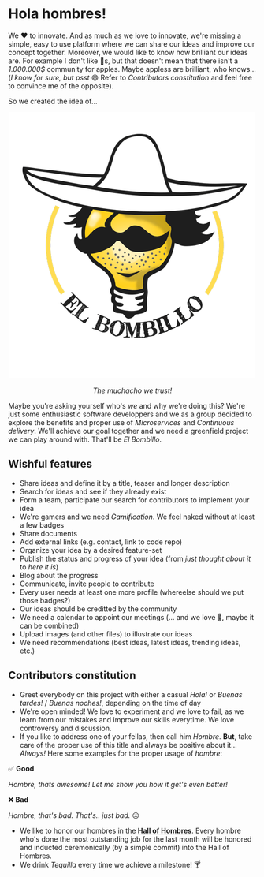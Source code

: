 # Hola hombres!

We :heart: to innovate. And as much as we love to innovate, we're missing a simple, easy to use platform where we can share our ideas and improve our concept together. Moreover, we would like to know how brilliant our ideas are. For example I don't like :green_apple:s, but that doesn't mean that there isn't a _1.000.000$_ community for apples. Maybe appless are brilliant, who knows... (_I know for sure, but psst_ :smile: Refer to _Contributors constitution_ and feel free to convince me of the opposite).

So we created the idea of...

<p align="center">
  <img src="readme/elbombillo.png" />
</p>
<p align="center">
<i>The muchacho we trust!</i>
</p>

Maybe you're asking yourself who's _we_ and why we're doing this? We're just some enthusiastic software developpers and we as a group decided to explore the benefits and proper use of _Microservices_ and _Continuous delivery_. We'll achieve our goal together and we need a greenfield project we can play around with. That'll be _El Bombillo_.

## Wishful features

* Share ideas and define it by a title, teaser and longer description
* Search for ideas and see if they already exist
* Form a team, participate our search for contributors to implement your idea
* We're gamers and we need _Gamification_. We feel naked without at least a few badges
* Share documents
* Add external links (e.g. contact, link to code repo)
* Organize your idea by a desired feature-set
* Publish the status and progress of your idea (from _just thought about it_ to _here it is_)
* Blog about the progress
* Communicate, invite people to contribute
* Every user needs at least one more profile (whereelse should we put those badges?)
* Our ideas should be creditted by the community
* We need a calendar to appoint our meetings (... and we love :beer:, maybe it can be combined)
* Upload images (and other files) to illustrate our ideas
* We need recommendations (best ideas, latest ideas, trending ideas, etc.)

## Contributors constitution

* Greet everybody on this project with either a casual _Hola!_ or _Buenas tardes!_ / _Buenas noches!_, depending on the time of day
* We're open minded! We love to experiment and we love to fail, as we learn from our mistakes  and improve our skills everytime. We love controversy and discussion.
* If you like to address one of your fellas, then call him _Hombre_. **But**, take care of the proper use of this title and always be positive about it... _Always!_ Here some examples for the proper usage of _hombre_:

:white_check_mark: **Good**  

_Hombre, thats awesome! Let me show you how it get's even better!_

:x: **Bad**

_Hombre, that's bad. That's.. just bad._ :unamused:

* We like to honor our hombres in the **[Hall of Hombres](HALLOFHOMBRES.md)**. Every hombre who's done the most outstanding job for the last month will be honored and inducted ceremonically (by a simple commit) into the Hall of Hombres.
* We drink _Tequilla_ every time we achieve a milestone! :cocktail:
